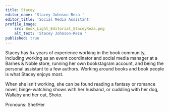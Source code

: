 ```yaml
---
title: Stacey
editor_name: 'Stacey Johnson-Reza '
editor_title: 'Social Media Assistant'
profile_image:
    src: Book_Light_Editorial_StaceyReza.png
    alt_text: 'Stacey Johnson-Reza '
published: true
---
```


<span class="first-character">S</span>tacey has 5+ years of experience working in the book community, including working as an event coordinator and social media manager at a Barnes & Noble store, running her own bookstagram account, and being the personal assistant to a few authors. Working around books and book people is what Stacey enjoys most. 

When she isn't working, she can be found reading a fantasy or romance novel, binge-watching shows with her husband, or cuddling with her dog, Wallaby and her cat, Shoto.

Pronouns: She/Her
